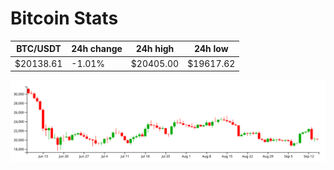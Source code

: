 # Bitcoin Stats

BTC/USDT|24h change|24h high|24h low|
|---|---|---|---|
|$20138.61|-1.01%|$20405.00|$19617.62|

<img src="./chart.svg">
